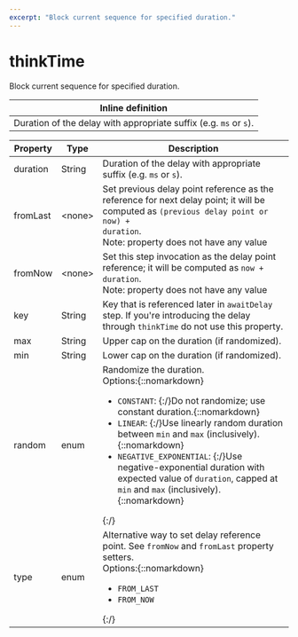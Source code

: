 ```yaml
---
excerpt: "Block current sequence for specified duration."
---
```

# thinkTime

Block current sequence for specified duration.

| Inline definition |
| -------- |
| Duration of the delay with appropriate suffix (e.g. `ms` or `s`). |


| Property | Type | Description |
| ------- | ------- | -------- |
| duration | String | Duration of the delay with appropriate suffix (e.g. `ms` or `s`). |
| fromLast | &lt;none&gt; | Set previous delay point reference as the reference for next delay point; it will be computed as <code>(previous delay point or now) + duration</code>.<br>Note: property does not have any value |
| fromNow | &lt;none&gt; | Set this step invocation as the delay point reference; it will be computed as <code>now + duration</code>.<br>Note: property does not have any value |
| key | String | Key that is referenced later in `awaitDelay` step. If you're introducing the delay through `thinkTime` do not use this property. |
| max | String | Upper cap on the duration (if randomized). |
| min | String | Lower cap on the duration (if randomized). |
| random | enum | Randomize the duration.<br>Options:{::nomarkdown}<ul><li><code>CONSTANT</code>: {:/}Do not randomize; use constant duration.{::nomarkdown}</li><li><code>LINEAR</code>: {:/}Use linearly random duration between <code>min</code> and <code>max</code> (inclusively).{::nomarkdown}</li><li><code>NEGATIVE_EXPONENTIAL</code>: {:/}Use negative-exponential duration with expected value of <code>duration</code>, capped at <code>min</code> and <code>max</code> (inclusively).{::nomarkdown}</li></ul>{:/} |
| type | enum | Alternative way to set delay reference point. See `fromNow` and `fromLast` property setters.<br>Options:{::nomarkdown}<ul><li><code>FROM_LAST</code></li><li><code>FROM_NOW</code></li></ul>{:/} |

